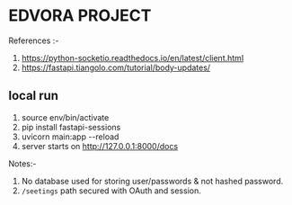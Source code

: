 # EDVORA PROJECT


References :-
1. <https://python-socketio.readthedocs.io/en/latest/client.html>
2. <https://fastapi.tiangolo.com/tutorial/body-updates/>


## local run
1. source env/bin/activate
2. pip install fastapi-sessions
3. uvicorn main:app --reload
4. server starts on http://127.0.0.1:8000/docs


Notes:-
1. No database used for storing user/passwords & not hashed password.
2. `/seetings` path secured with OAuth and session.
